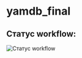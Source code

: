 # yamdb_final
## Статус workflow:
![Статус workflow](https://github.com/alenalezzhova/yamdb_final/actions/workflows/yamdb_workflow.yml/badge.svg)
